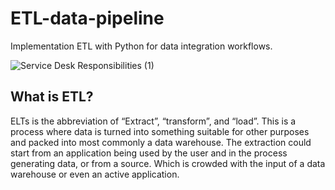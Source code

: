 # ETL-data-pipeline
Implementation ETL with Python for data integration workflows. 

![Service Desk Responsibilities (1)](https://github.com/inuwamobarak/ETL-data-pipeline/assets/65142149/ae2cdf5d-2551-4ba8-aba8-cbf0c180f4e2)

##  What is ETL?
ELTs is the abbreviation of “Extract”, “transform”, and “load”. This is a process where data is turned into something suitable for other purposes and packed into most commonly a data warehouse. The extraction could start from an application being used by the user and in the process generating data, or from a source. Which is crowded with the input of a data warehouse or even an active application.
